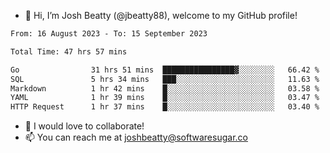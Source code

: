 - 👋 Hi, I’m Josh Beatty (@jbeatty88), welcome to my GitHub profile!

<!--START_SECTION:waka-->

```txt
From: 16 August 2023 - To: 15 September 2023

Total Time: 47 hrs 57 mins

Go                31 hrs 51 mins  ████████████████▓░░░░░░░░   66.42 %
SQL               5 hrs 34 mins   ███░░░░░░░░░░░░░░░░░░░░░░   11.63 %
Markdown          1 hr 42 mins    █░░░░░░░░░░░░░░░░░░░░░░░░   03.58 %
YAML              1 hr 39 mins    █░░░░░░░░░░░░░░░░░░░░░░░░   03.47 %
HTTP Request      1 hr 37 mins    █░░░░░░░░░░░░░░░░░░░░░░░░   03.40 %
```

<!--END_SECTION:waka-->

- 💞️ I would love to collaborate!
- 📫 You can reach me at joshbeatty@softwaresugar.co

<!---
jbeatty88/jbeatty88 is a ✨ special ✨ repository because its `README.md` (this file) appears on your GitHub profile.
You can click the Preview link to take a look at your changes.
--->
